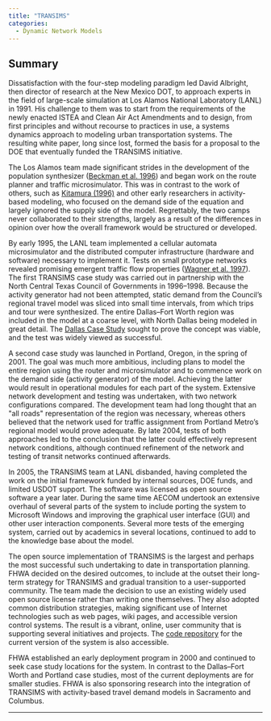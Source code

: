 ```yaml
---
title: "TRANSIMS"
categories:
  - Dynamic Network Models
---
```


Summary
-------

Dissatisfaction with the four-step modeling paradigm led David Albright, then director of research at the New Mexico DOT, to approach experts in the field of large-scale simulation at Los Alamos National Laboratory (LANL) in 1991. His challenge to them was to start from the requirements of the newly enacted ISTEA and Clean Air Act Amendments and to design, from first principles and without recourse to practices in use, a systems dynamics approach to modeling urban transportation systems. The resulting white paper, long since lost, formed the basis for a proposal to the DOE that eventually funded the TRANSIMS initiative.

The Los Alamos team made significant strides in the development of the population synthesizer ([Beckman et al. 1996](https://www.sciencedirect.com/science/article/pii/0965856496000043)) and began work on the route planner and traffic microsimulator. This was in contrast to the work of others, such as [Kitamura (1996)](https://link.springer.com/article/10.1007/BF00165705) and other early researchers in activity-based modeling, who focused on the demand side of the equation and largely ignored the supply side of the model. Regrettably, the two camps never collaborated to their strengths, largely as a result of the differences in opinion over how the overall framework would be structured or developed.

By early 1995, the LANL team implemented a cellular automata microsimulator and the distributed computer infrastructure (hardware and software) necessary to implement it. Tests on small prototype networks revealed promising emergent traffic flow properties ([Wagner et al. 1997](https://www.sciencedirect.com/science/article/pii/S0378437196003081?np=y)). The first TRANSIMS case study was carried out in partnership with the North Central Texas Council of Governments in 1996–1998. Because the activity generator had not been attempted, static demand from the Council’s regional travel model was sliced into small time intervals, from which trips and tour were synthesized. The entire Dallas–Fort Worth region was included in the model at a coarse level, with North Dallas being modeled in great detail. The [Dallas Case Study](Dallas_Case_Study) sought to prove the concept was viable, and the test was widely viewed as successful.

A second case study was launched in Portland, Oregon, in the spring of 2001. The goal was much more ambitious, including plans to model the entire region using the router and microsimulator and to commence work on the demand side (activity generator) of the model. Achieving the latter would result in operational modules for each part of the system. Extensive network development and testing was undertaken, with two network configurations compared. The development team had long thought that an "all roads" representation of the region was necessary, whereas others believed that the network used for traffic assignment from Portland Metro’s regional model would prove adequate. By late 2004, tests of both approaches led to the conclusion that the latter could effectively represent network conditions, although continued refinement of the network and testing of transit networks continued afterwards.

In 2005, the TRANSIMS team at LANL disbanded, having completed the work on the initial framework funded by internal sources, DOE funds, and limited USDOT support. The software was licensed as open source software a year later. During the same time AECOM undertook an extensive overhaul of several parts of the system to include porting the system to Microsoft Windows and improving the graphical user interface (GUI) and other user interaction components. Several more tests of the emerging system, carried out by academics in several locations, continued to add to the knowledge base about the model.

The open source implementation of TRANSIMS is the largest and perhaps the most successful such undertaking to date in transportation planning. FHWA decided on the desired outcomes, to include at the outset their long-term strategy for TRANSIMS and gradual transition to a user-supported community. The team made the decision to use an existing widely used open source license rather than writing one themselves. They also adopted common distribution strategies, making significant use of Internet technologies such as web pages, wiki pages, and accessible version control systems. The result is a vibrant, online, user community that is supporting several initiatives and projects. The [code repository](https://code.google.com/p/transims/) for the current version of the system is also accessible.

FHWA established an early deployment program in 2000 and continued to seek case study locations for the system. In contrast to the Dallas–Fort Worth and Portland case studies, most of the current deployments are for smaller studies. FHWA is also sponsoring research into the integration of TRANSIMS with activity-based travel demand models in Sacramento and Columbus.

------------------------------------------------------------------------

